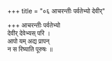 +++
title = "०६ आचरन्तीः पर्वतेभ्यो देवीर्"

+++
आचरन्तीः पर्वतेभ्यो  
देवीर् देवेभ्यस् परि ।  
आपो यम् अद्य प्रापन्  
न स रिष्याति पूरुषः ॥